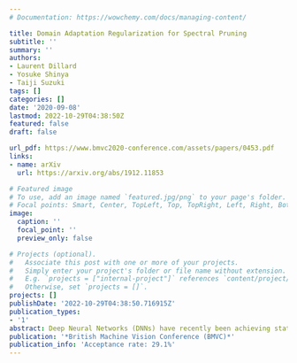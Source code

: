 ```yaml
---
# Documentation: https://wowchemy.com/docs/managing-content/

title: Domain Adaptation Regularization for Spectral Pruning
subtitle: ''
summary: ''
authors:
- Laurent Dillard
- Yosuke Shinya
- Taiji Suzuki
tags: []
categories: []
date: '2020-09-08'
lastmod: 2022-10-29T04:38:50Z
featured: false
draft: false

url_pdf: https://www.bmvc2020-conference.com/assets/papers/0453.pdf
links:
- name: arXiv
  url: https://arxiv.org/abs/1912.11853

# Featured image
# To use, add an image named `featured.jpg/png` to your page's folder.
# Focal points: Smart, Center, TopLeft, Top, TopRight, Left, Right, BottomLeft, Bottom, BottomRight.
image:
  caption: ''
  focal_point: ''
  preview_only: false

# Projects (optional).
#   Associate this post with one or more of your projects.
#   Simply enter your project's folder or file name without extension.
#   E.g. `projects = ["internal-project"]` references `content/project/deep-learning/index.md`.
#   Otherwise, set `projects = []`.
projects: []
publishDate: '2022-10-29T04:38:50.716915Z'
publication_types:
- '1'
abstract: Deep Neural Networks (DNNs) have recently been achieving state-of-the-art performance on a variety of computer vision related tasks. However, their computational cost limits their ability to be implemented in embedded systems with restricted resources or strict latency constraints. Model compression has therefore been an active field of research to overcome this issue. Additionally, DNNs typically require massive amounts of labeled data to be trained. This represents a second limitation to their deployment. Domain Adaptation (DA) addresses this issue by allowing knowledge learned on one labeled source distribution to be transferred to a target distribution, possibly unlabeled. In this paper, we investigate on possible improvements of compression methods in DA setting. We focus on a compression method that was previously developed in the context of a single data distribution and show that, with a careful choice of data to use during compression and additional regularization terms directly related to DA objectives, it is possible to improve compression results. We also show that our method outperforms an existing compression method studied in the DA setting by a large margin for high compression rates. Although our work is based on one specific compression method, we also outline some general guidelines for improving compression in DA setting.
publication: '*British Machine Vision Conference (BMVC)*'
publication_info: 'Acceptance rate: 29.1%'
---
```

